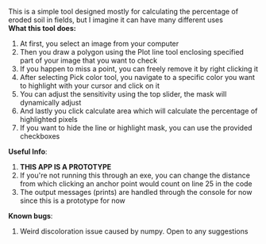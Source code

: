 This is a simple tool designed mostly for calculating the percentage of eroded soil in fields, but I imagine it can have many different uses  
**What this tool does:**  
1. At first, you select an image from your computer
2. Then you draw a polygon using the Plot line tool enclosing specified part of your image that you want to check
3. If you happen to miss a point, you can freely remove it by right clicking it
4. After selecting Pick color tool, you navigate to a specific color you want to highlight with your cursor and click on it
5. You can adjust the sensitivity using the top slider, the mask will dynamically adjust
6. And lastly you click calculate area which will calculate the percentage of highlighted pixels
7. If you want to hide the line or highlight mask, you can use the provided checkboxes

**Useful Info**:
1. **THIS APP IS A PROTOTYPE**
2. If you're not running this through an exe, you can change the distance from which clicking an anchor point would count on line 25 in the code
3. The output messages (prints) are handled through the console for now since this is a prototype for now

**Known bugs**:  
1. Weird discoloration issue caused by numpy. Open to any suggestions
